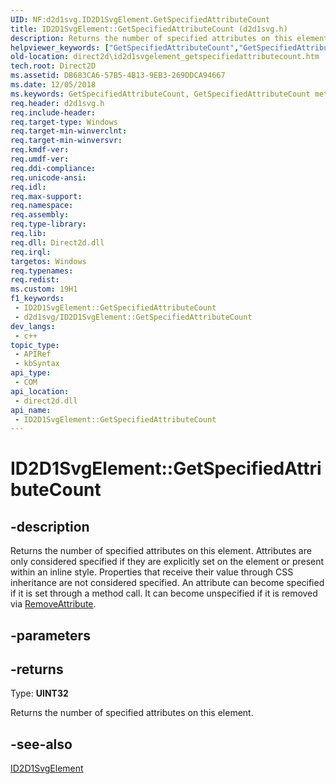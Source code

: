 ```yaml
---
UID: NF:d2d1svg.ID2D1SvgElement.GetSpecifiedAttributeCount
title: ID2D1SvgElement::GetSpecifiedAttributeCount (d2d1svg.h)
description: Returns the number of specified attributes on this element.
helpviewer_keywords: ["GetSpecifiedAttributeCount","GetSpecifiedAttributeCount method [Direct2D]","GetSpecifiedAttributeCount method [Direct2D]","ID2D1SvgElement interface","ID2D1SvgElement interface [Direct2D]","GetSpecifiedAttributeCount method","ID2D1SvgElement.GetSpecifiedAttributeCount","ID2D1SvgElement::GetSpecifiedAttributeCount","d2d1svg/ID2D1SvgElement::GetSpecifiedAttributeCount","direct2d.id2d1svgelement_getspecifiedattributecount"]
old-location: direct2d\id2d1svgelement_getspecifiedattributecount.htm
tech.root: Direct2D
ms.assetid: DB683CA6-57B5-4B13-9EB3-269DDCA94667
ms.date: 12/05/2018
ms.keywords: GetSpecifiedAttributeCount, GetSpecifiedAttributeCount method [Direct2D], GetSpecifiedAttributeCount method [Direct2D],ID2D1SvgElement interface, ID2D1SvgElement interface [Direct2D],GetSpecifiedAttributeCount method, ID2D1SvgElement.GetSpecifiedAttributeCount, ID2D1SvgElement::GetSpecifiedAttributeCount, d2d1svg/ID2D1SvgElement::GetSpecifiedAttributeCount, direct2d.id2d1svgelement_getspecifiedattributecount
req.header: d2d1svg.h
req.include-header: 
req.target-type: Windows
req.target-min-winverclnt: 
req.target-min-winversvr: 
req.kmdf-ver: 
req.umdf-ver: 
req.ddi-compliance: 
req.unicode-ansi: 
req.idl: 
req.max-support: 
req.namespace: 
req.assembly: 
req.type-library: 
req.lib: 
req.dll: Direct2d.dll
req.irql: 
targetos: Windows
req.typenames: 
req.redist: 
ms.custom: 19H1
f1_keywords:
 - ID2D1SvgElement::GetSpecifiedAttributeCount
 - d2d1svg/ID2D1SvgElement::GetSpecifiedAttributeCount
dev_langs:
 - c++
topic_type:
 - APIRef
 - kbSyntax
api_type:
 - COM
api_location:
 - direct2d.dll
api_name:
 - ID2D1SvgElement::GetSpecifiedAttributeCount
---
```


# ID2D1SvgElement::GetSpecifiedAttributeCount


## -description

Returns the number of specified attributes on this element. Attributes are only considered specified if they are explicitly set on the element or present within an inline style. 
        Properties that receive their value through CSS inheritance are not considered specified. 
        An attribute can become specified if it is set through a method call. 
        It can become unspecified if it is removed via <a href="/windows/desktop/api/d2d1svg/nf-d2d1svg-id2d1svgelement-removeattribute">RemoveAttribute</a>.

## -parameters

## -returns

Type: <b>UINT32</b>

Returns the number of specified attributes on this element.

## -see-also

<a href="/windows/desktop/api/d2d1svg/nn-d2d1svg-id2d1svgelement">ID2D1SvgElement</a>

